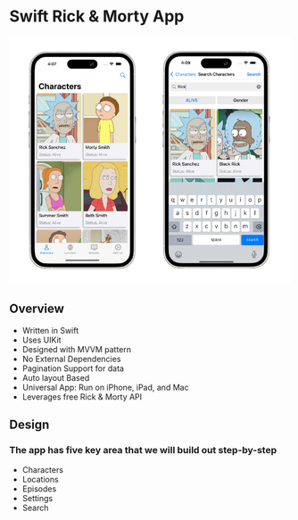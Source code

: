 # Swift Rick & Morty App #

![Rick & Morty App](https://raw.githubusercontent.com/amineCHATATE/RickAndMorty/main/cover.png)

## Overview

* Written in Swift
* Uses UIKit
* Designed with MVVM pattern
* No External Dependencies
* Pagination Support for data
* Auto layout Based
* Universal App: Run on iPhone, iPad, and Mac
* Leverages free Rick & Morty API

## Design

### The app has five key area that we will build out step-by-step

* Characters
* Locations
* Episodes
* Settings
* Search
